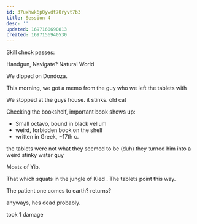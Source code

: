 ```yaml
---
id: 37uxhwk6p0ywdt70ryvt7b3
title: Session 4
desc: ''
updated: 1697160690813
created: 1697156940530
---
```

Skill check passes:

Handgun,
Navigate?
Natural World

We dipped on Dondoza.

This morning, we got a memo from the guy who we left the tablets with

We stopped at the guys house. it stinks. old cat

Checking the bookshelf, important book shows up:
- Small octavo, bound in black vellum
- weird, forbidden book on the shelf
- written in Greek, ~17th c.

the tablets were not what they seemed to be (duh)
they turned him into a weird stinky water guy

Moats of Yib.

That which squats in the jungle of Kled . The tablets point this way.

The patient one comes to earth? returns?

anyways, hes dead probably.

took 1 damage

